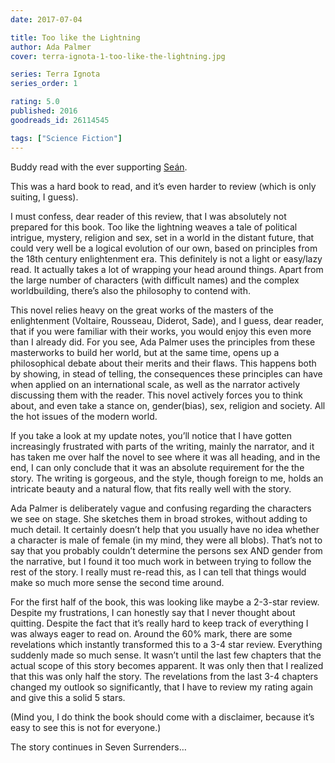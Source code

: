 ```yaml
---
date: 2017-07-04

title: Too like the Lightning
author: Ada Palmer
cover: terra-ignota-1-too-like-the-lightning.jpg

series: Terra Ignota
series_order: 1

rating: 5.0
published: 2016
goodreads_id: 26114545

tags: ["Science Fiction"]
---
```


Buddy read with the ever supporting [Seán](https://www.goodreads.com/user/show/13649278-se-n).

<!--more-->

This was a hard book to read, and it’s even harder to review (which is only suiting, I guess).

I must confess, dear reader of this review, that I was absolutely not prepared for this book. Too like the lightning weaves a tale of political intrigue, mystery, religion and sex, set in a world in the distant future, that could very well be a logical evolution of our own, based on principles from the 18th century enlightenment era.
This definitely is not a light or easy/lazy read. It actually takes a lot of wrapping your head around things. Apart from the large number of characters (with difficult names) and the complex worldbuilding, there’s also the philosophy to contend with.

This novel relies heavy on the great works of the masters of the enlightenment (Voltaire, Rousseau, Diderot, Sade), and I guess, dear reader, that if you were familiar with their works, you would enjoy this even more than I already did. For you see, Ada Palmer uses the principles from these masterworks to build her world, but at the same time, opens up a philosophical debate about their merits and their flaws. This happens both by showing, in stead of telling, the consequences these principles can have when applied on an international scale, as well as the narrator actively discussing them with the reader. This novel actively forces you to think about, and even take a stance on, gender(bias), sex, religion and society. All the hot issues of the modern world.

If you take a look at my update notes, you’ll notice that I have gotten increasingly frustrated with parts of the writing, mainly the narrator, and it has taken me over half the novel to see where it was all heading, and in the end, I can only conclude that it was an absolute requirement for the the story. The writing is gorgeous, and the style, though foreign to me, holds an intricate beauty and a natural flow, that fits really well with the story.

Ada Palmer is deliberately vague and confusing regarding the characters we see on stage. She sketches them in broad strokes, without adding to much detail. It certainly doesn’t help that you usually have no idea whether a character is male of female (in my mind, they were all blobs). That’s not to say that you probably couldn’t determine the persons sex AND gender from the narrative, but I found it too much work in between trying to follow the rest of the story. I really must re-read this, as I can tell that things would make so much more sense the second time around.

For the first half of the book, this was looking like maybe a 2-3-star review. Despite my frustrations, I can honestly say that I never thought about quitting. Despite the fact that it’s really hard to keep track of everything I was always eager to read on. Around the 60% mark, there are some revelations which instantly transformed this to a 3-4 star review. Everything suddenly made so much sense. It wasn’t until the last few chapters that the actual scope of this story becomes apparent. It was only then that I realized that this was only half the story.
The revelations from the last 3-4 chapters changed my outlook so significantly, that I have to review my rating again and give this a solid 5 stars.

(Mind you, I do think the book should come with a disclaimer, because it’s easy to see this is not for everyone.)

The story continues in Seven Surrenders…
